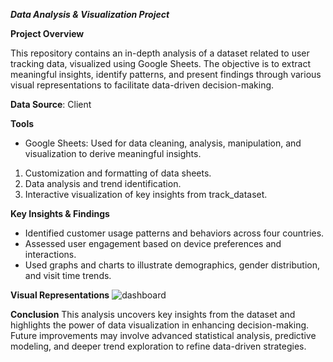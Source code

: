 ***Data Analysis & Visualization Project***

****Project Overview**** 

This repository contains an in-depth analysis of a dataset related to user tracking data, visualized 
using Google Sheets. The objective is to extract meaningful insights, identify patterns, and present 
findings through various visual representations to facilitate data-driven decision-making.

****Data Source****: Client

****Tools****
* Google Sheets: Used for data cleaning, analysis, manipulation, and visualization to derive 
meaningful insights.

1. Customization and formatting of data sheets.
2. Data analysis and trend identification.
3. Interactive visualization of key insights from track_dataset.

****Key Insights & Findings****
* Identified customer usage patterns and behaviors across four countries.
* Assessed user engagement based on device preferences and interactions.
* Used graphs and charts to illustrate demographics, gender distribution, and visit time trends.

****Visual Representations****
![dashboard](https://github.com/sakibahmed-da/plant_sales_analysis/blob/main/dashboard.png)

****Conclusion****
This analysis uncovers key insights from the dataset and highlights the power of data visualization 
in enhancing decision-making. Future improvements may involve advanced statistical analysis, 
predictive modeling, and deeper trend exploration to refine data-driven strategies.

